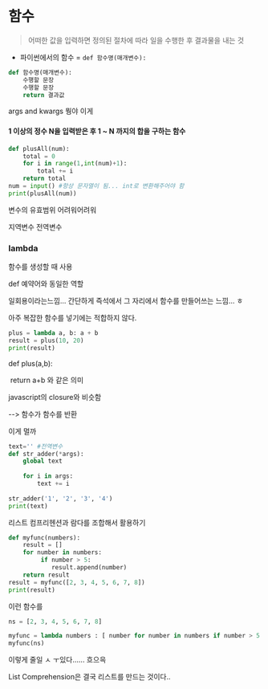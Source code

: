 # 함수

> 어떠한 값을 입력하면 정의된 절차에 따라 일을 수행한 후 결과물을 내는 것

- 파이썬에서의 함수 = `def 함수명(매개변수):`

```python
def 함수명(매개변수): 
	수행할 문장 
	수행할 문장
	return 결과값
```



args and kwargs 뭥야 이게



#### 1 이상의 정수 N을 입력받은 후 1 ~ N 까지의 합을 구하는 함수

```python
def plusAll(num):
    total = 0
    for i in range(1,int(num)+1):
        total += i
    return total
num = input() #항상 문자열이 됨... int로 변환해주어야 함
print(plusAll(num))
```



변수의 유효범위 어려워어려워

지역변수 전역변수



### lambda

함수를 생성할 때 사용

def 예약어와 동일한 역할

일회용이라는느낌... 간단하게 즉석에서 그 자리에서 함수를 만들어쓰는 느낌... ㅎ

아주 복잡한 함수를 넣기에는 적합하지 않다.

```python
plus = lambda a, b: a + b
result = plus(10, 20)
print(result)
```

def plus(a,b):

​	return a+b 와 같은 의미



javascript의 closure와 비슷함

--> 함수가 함수를 반환







이게 멀까

```python
text='' #전역변수
def str_adder(*args):
    global text
    
    for i in args:
        text += i
        
str_adder('1', '2', '3', '4')
print(text)
```

리스트 컴프리헨션과 람다를 조합해서 활용하기

```python
def myfunc(numbers):
    result = []
    for number in numbers:
         if number > 5:
            result.append(number)
    return result
result = myfunc([2, 3, 4, 5, 6, 7, 8])
print(result)
```

이런 함수를

```python
ns = [2, 3, 4, 5, 6, 7, 8]

myfunc = lambda numbers : [ number for number in numbers if number > 5 ]
myfunc(ns)
```

이렇게 줄일 ㅅ ㅜ있다...... 흐으윽

List Comprehension은 결국 리스트를 만드는 것이다..

